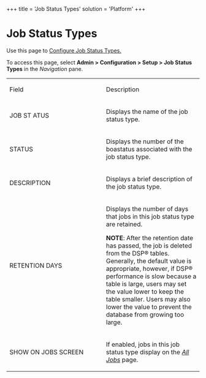+++
title = 'Job Status Types'
solution = 'Platform'
+++

# Job Status Types

<div class="use">

Use this page to [Configure Job Status
Types.](../Use_Cases/Configure%20Job%20Status%20Types.htm)

</div>

To access this page, select **Admin \> Configuration \> Setup \> Job
Status Types** in the *Navigation* pane.

<table>
<colgroup>
<col style="width: 50%" />
<col style="width: 50%" />
</colgroup>
<tbody>
<tr class="odd">
<td><p>Field</p></td>
<td><p>Description</p></td>
</tr>
<tr class="even">
<td><p>JOB ST ATUS</p></td>
<td><p>Displays the name of the job status type.</p></td>
</tr>
<tr class="odd">
<td><p>STATUS</p></td>
<td><p>Displays the number of the boastatus associated with the job status type.</p></td>
</tr>
<tr class="even">
<td><p>DESCRIPTION</p></td>
<td><p>Displays a brief description of the job status type.</p></td>
</tr>
<tr class="odd">
<td><p>RETENTION DAYS</p></td>
<td><p>Displays the number of days that jobs in this job status type are retained.</p>
<p><strong>NOTE</strong>: After the retention date has passed, the job is deleted from the DSP® tables. Generally, the default value is appropriate, however, if DSP® performance is slow because a table is large, users may set the value lower to keep the table smaller. Users may also lower the value to prevent the database from growing too large.  </p></td>
</tr>
<tr class="even">
<td><p>SHOW ON JOBS SCREEN</p></td>
<td><p>If enabled, jobs in this job status type display on the <em><a href="All_Jobs_H.htm">All Jobs</a></em> page.</p></td>
</tr>
</tbody>
</table>
